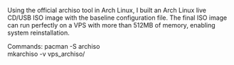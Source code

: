 Using the official archiso tool in Arch Linux, I built an Arch Linux live CD/USB ISO image with the baseline configuration file. The final ISO image can run perfectly on a VPS with more than 512MB of memory, enabling system reinstallation.

Commands:
pacman -S archiso<br />mkarchiso -v vps_archiso/